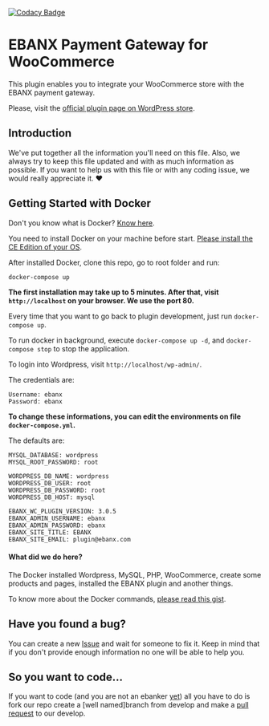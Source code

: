 [![Codacy Badge](https://api.codacy.com/project/badge/Grade/09ef5eb63a394dc3b76cb4319129fbf3)](https://www.codacy.com/app/EBANX/woocommerce-gateway-ebanx?utm_source=github.com&amp;utm_medium=referral&amp;utm_content=ebanx/woocommerce-gateway-ebanx&amp;utm_campaign=Badge_Grade)

# EBANX Payment Gateway for WooCommerce

This plugin enables you to integrate your WooCommerce store with the EBANX payment gateway.

Please, visit the [official plugin page on WordPress store](https://wordpress.org/plugins/ebanx-payment-gateway-for-woocommerce/).

## Introduction
We've put together all the information you'll need on this file. Also, we always try to keep this file updated and with as much information as possible. If you want to help us with this file or with any coding issue, we would really appreciate it. :heart:

## Getting Started with Docker

Don't you know what is Docker? [Know here](https://www.docker.com/what-docker).

You need to install Docker on your machine before start. [Please install the CE Edition of your OS](https://www.docker.com/community-edition). 

After installed Docker, clone this repo, go to root folder and run:

```
docker-compose up
```

**The first installation may take up to 5 minutes. After that, visit `http://localhost` on your browser. We use the port 80.**

Every time that you want to go back to plugin development, just run `docker-compose up`.

To run docker in background, execute `docker-compose up -d`, and `docker-compose stop` to stop the application.

To login into Wordpress, visit `http://localhost/wp-admin/`.

The credentials are: 

```
Username: ebanx
Password: ebanx
```

**To change these informations, you can edit the environments on file `docker-compose.yml`.**

The defaults are:

```
MYSQL_DATABASE: wordpress
MYSQL_ROOT_PASSWORD: root

WORDPRESS_DB_NAME: wordpress
WORDPRESS_DB_USER: root
WORDPRESS_DB_PASSWORD: root
WORDPRESS_DB_HOST: mysql

EBANX_WC_PLUGIN_VERSION: 3.0.5
EBANX_ADMIN_USERNAME: ebanx
EBANX_ADMIN_PASSWORD: ebanx
EBANX_SITE_TITLE: EBANX
EBANX_SITE_EMAIL: plugin@ebanx.com
```

#### What did we do here?

The Docker installed Wordpress, MySQL, PHP, WooCommerce, create some products and pages, installed the EBANX plugin and another things.

To know more about the Docker commands, [please read this gist](https://gist.github.com/cezarlz/cf9ecbd8be33562b16d07fc1bc04b150).

## Have you found a bug?

You can create a new [Issue](https://github.com/ebanx/woocommerce-gateway-ebanx/issues/new) and wait for someone to fix it. Keep in mind that if you don't provide enough information no one will be able to help you.

## So you want to code...

If you want to code (and you are not an ebanker [yet](https://ebanx.recruiterbox.com/)) all you have to do is fork our repo create a [well named]branch from develop and make a [pull request](https://github.com/ebanx/woocommerce-gateway-ebanx/compare) to our develop.